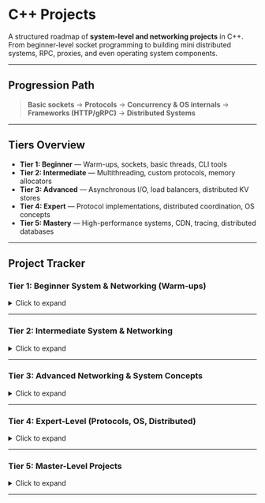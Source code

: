 # C++ Projects

A structured roadmap of **system-level and networking projects** in C++.  
From beginner-level socket programming to building mini distributed systems, RPC, proxies, and even operating system components.

---

## Progression Path

> **Basic sockets** → **Protocols** → **Concurrency & OS internals** → **Frameworks (HTTP/gRPC)** → **Distributed Systems**

---

## Tiers Overview

- **Tier 1: Beginner** — Warm-ups, sockets, basic threads, CLI tools
- **Tier 2: Intermediate** — Multithreading, custom protocols, memory allocators
- **Tier 3: Advanced** — Asynchronous I/O, load balancers, distributed KV stores
- **Tier 4: Expert** — Protocol implementations, distributed coordination, OS concepts
- **Tier 5: Mastery** — High-performance systems, CDN, tracing, distributed databases

---

## Project Tracker

### Tier 1: Beginner System & Networking (Warm-ups)

<details>
<summary>Click to expand</summary>

- [ ] 1. Hello Socket: simple TCP client/server (send/receive strings)
- [ ] 2. UDP Echo server
- [ ] 3. Multi-client TCP chat server
- [ ] 4. File transfer app over TCP
- [ ] 5. Simple key-value store in memory with TCP access
- [ ] 6. Basic HTTP server (serve static files)
- [ ] 7. Small HTTP client (GET, POST)
- [ ] 8. `ls` clone (list directory)
- [ ] 9. `cat` clone (read file contents)
- [ ] 10. System info tool (CPU, memory, processes)
- [ ] 11. Logging library with file rotation
- [ ] 12. Thread pool
- [ ] 13. Producer-consumer with threads
- [ ] 14. CLI task scheduler (like a mini cron)
- [ ] 15. Mini shell (`cd`, `ls`, piping)

</details>

---

### Tier 2: Intermediate System & Networking

<details>
<summary>Click to expand</summary>

- [ ] 16. Multi-threaded chat server with rooms
- [ ] 17. Basic DNS resolver (sockets)
- [ ] 18. Simple FTP client/server
- [ ] 19. Multi-client file sync tool
- [ ] 20. Packet sniffer (raw sockets)
- [ ] 21. Load balancer (round-robin)
- [ ] 22. Port scanner CLI
- [ ] 23. Rate limiter (token bucket)
- [ ] 24. Network logging (log over TCP)
- [ ] 25. Shared memory key-value store
- [ ] 26. Custom `malloc`/`free`
- [ ] 27. CLI process manager
- [ ] 28. Signal handling demo
- [ ] 29. CLI zip/unzip (Huffman)
- [ ] 30. Config parser (`.ini`/`.json`)
- [ ] 31. RPC over TCP (handshake + request/response)
- [ ] 32. `curl` clone
- [ ] 33. WebSocket echo server
- [ ] 34. Toy event loop (reactor pattern)
- [ ] 35. `poll`/`select` wrapper

</details>

---

### Tier 3: Advanced Networking & System Concepts

<details>
<summary>Click to expand</summary>

- [ ] 36. Non-blocking HTTP server (epoll)
- [ ] 37. Proxy server (forward requests)
- [ ] 38. SOCKS5 proxy
- [ ] 39. Multi-threaded file downloader
- [ ] 40. Chat app with WebSockets
- [ ] 41. REST API framework
- [ ] 42. Publish-subscribe system
- [ ] 43. MQTT-like broker (QoS 0)
- [ ] 44. TLS handshake demo (OpenSSL)
- [ ] 45. Distributed KV store
- [ ] 46. Mini database engine (file-backed)
- [ ] 47. Network traffic monitor
- [ ] 48. Raft consensus (toy version)
- [ ] 49. Leader election
- [ ] 50. Deadlock detector
- [ ] 51. Memory-mapped DB
- [ ] 52. Scheduler (priority queue)
- [ ] 53. Lock-free queue
- [ ] 54. Async logging system
- [ ] 55. Thread-safe cache with eviction (LRU)

</details>

---

### Tier 4: Expert-Level (Protocols, OS, Distributed)

<details>
<summary>Click to expand</summary>

- [ ] 56. Custom RPC framework (proto-like)
- [ ] 57. gRPC-like library
- [ ] 58. MQTT client + broker (full QoS)
- [ ] 59. WebSocket library
- [ ] 60. REST framework (middlewares, routes)
- [ ] 61. Binary serialization protocol
- [ ] 62. DNS server
- [ ] 63. DHCP server
- [ ] 64. HTTP/2 implementation
- [ ] 65. QUIC protocol
- [ ] 66. P2P file sharing
- [ ] 67. Distributed logging
- [ ] 68. Kafka-lite pub/sub
- [ ] 69. Distributed lock (Zookeeper-like)
- [ ] 70. Full Raft (log replication)
- [ ] 71. Paxos (toy version)
- [ ] 72. Columnar DB (DuckDB-lite)
- [ ] 73. Caching proxy (Varnish-lite)
- [ ] 74. CDN simulator
- [ ] 75. Distributed REST gateway
- [ ] 76. Event-driven microservice framework
- [ ] 77. Actor model (Akka-lite)
- [ ] 78. Container runtime (mini Docker)
- [ ] 79. Toy OS kernel
- [ ] 80. Virtual file system

</details>

---

### Tier 5: Master-Level Projects

<details>
<summary>Click to expand</summary>

- [ ] 81. nginx-lite (HTTP server)
- [ ] 82. HAProxy-lite (reverse proxy)
- [ ] 83. Streaming server (video/audio)
- [ ] 84. Torrent client
- [ ] 85. Onion routing demo (Tor-like)
- [ ] 86. VPN (toy)
- [ ] 87. Load balancer with health checks
- [ ] 88. Kubernetes-lite
- [ ] 89. Message queue (RabbitMQ-lite)
- [ ] 90. Distributed SQL DB
- [ ] 91. gRPC alt with custom IDL
- [ ] 92. MQTT broker cluster
- [ ] 93. Replicated filesystem
- [ ] 94. Serverless engine
- [ ] 95. Tracing system (Prometheus-lite)
- [ ] 96. Distributed graph DB
- [ ] 97. Monitoring system
- [ ] 98. CRDTs in distributed systems
- [ ] 99. Blockchain (network + consensus)
- [ ] 100. Fault-tolerant microservice framework

</details>

---
